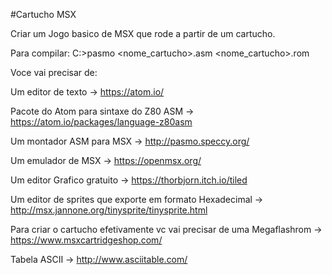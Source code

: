 #Cartucho MSX

Criar um Jogo basico de MSX que rode a partir de um cartucho.

Para compilar: C:\>pasmo <nome_cartucho>.asm <nome_cartucho>.rom

Voce vai precisar de:

Um editor de texto -> https://atom.io/

Pacote do Atom para sintaxe do Z80 ASM -> https://atom.io/packages/language-z80asm

Um montador ASM para MSX -> http://pasmo.speccy.org/

Um emulador de MSX -> https://openmsx.org/

Um editor Grafico gratuito -> https://thorbjorn.itch.io/tiled

Um editor de sprites que exporte em formato Hexadecimal -> http://msx.jannone.org/tinysprite/tinysprite.html

Para criar o cartucho efetivamente vc vai precisar de uma Megaflashrom -> https://www.msxcartridgeshop.com/

Tabela ASCII -> http://www.asciitable.com/
